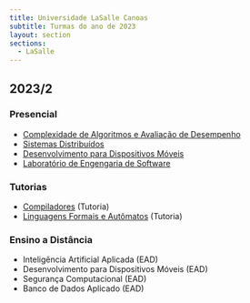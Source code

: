 ```yaml
---
title: Universidade LaSalle Canoas
subtitle: Turmas do ano de 2023
layout: section
sections:
  - LaSalle
---
```


## 2023/2

### Presencial

* [Complexidade de Algoritmos e Avaliação de Desempenho](analise-algoritmos)
* [Sistemas Distribuídos](sistemas-distribuidos)
* [Desenvolvimento para Dispositivos Móveis](mobile)
* [Laboratório de Engengaria de Software](engswlab)

### Tutorias

* [Compiladores](../tutoria/compiladores) (Tutoria)
* [Linguagens Formais e Autômatos](../tutoria/automata) (Tutoria)

### Ensino a Distância

* Inteligência Artificial Aplicada (EAD)
* Desenvolvimento para Dispositivos Móveis (EAD)
* Segurança Computacional (EAD)
* Banco de Dados Aplicado (EAD)
